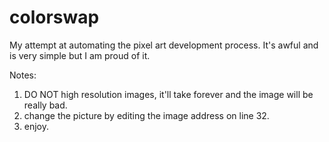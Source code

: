 # colorswap
My attempt at automating the pixel art development process. It's awful and is very simple but I am proud of it. 

Notes: 

1. DO NOT high resolution images, it'll take forever and the image will be really bad. 
2. change the picture by editing the image address on line 32. 
3. enjoy. 
